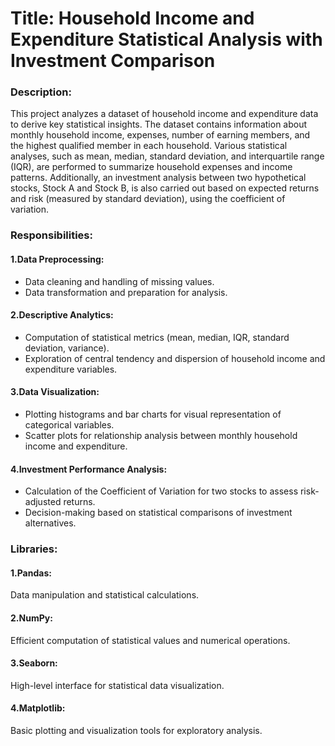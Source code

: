 # Title: Household Income and Expenditure Statistical Analysis with Investment Comparison

### Description:
This project analyzes a dataset of household income and expenditure data to derive key statistical insights. The dataset contains information about monthly household income, expenses, number of earning members, and the highest qualified member in each household. Various statistical analyses, such as mean, median, standard deviation, and interquartile range (IQR), are performed to summarize household expenses and income patterns. Additionally, an investment analysis between two hypothetical stocks, Stock A and Stock B, is also carried out based on expected returns and risk (measured by standard deviation), using the coefficient of variation.

### Responsibilities:
#### 1.Data Preprocessing:
* Data cleaning and handling of missing values.
* Data transformation and preparation for analysis.
#### 2.Descriptive Analytics:
* Computation of statistical metrics (mean, median, IQR, standard deviation, variance).
* Exploration of central tendency and dispersion of household income and expenditure variables.
#### 3.Data Visualization:
* Plotting histograms and bar charts for visual representation of categorical variables.
* Scatter plots for relationship analysis between monthly household income and expenditure.
#### 4.Investment Performance Analysis:
* Calculation of the Coefficient of Variation for two stocks to assess risk-adjusted returns.
* Decision-making based on statistical comparisons of investment alternatives.

### Libraries:
#### 1.Pandas: 
Data manipulation and statistical calculations.
#### 2.NumPy: 
Efficient computation of statistical values and numerical operations.
#### 3.Seaborn: 
High-level interface for statistical data visualization.
#### 4.Matplotlib: 
Basic plotting and visualization tools for exploratory analysis.


